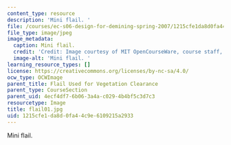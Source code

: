 ```yaml
---
content_type: resource
description: 'Mini flail. '
file: /courses/ec-s06-design-for-demining-spring-2007/1215cfe1da8d0fa44c9e6109215a2933_flail01.jpg
file_type: image/jpeg
image_metadata:
  caption: Mini flail.
  credit: 'Credit: Image courtesy of MIT OpenCourseWare, course staff, and students.'
  image-alt: 'Mini flail. '
learning_resource_types: []
license: https://creativecommons.org/licenses/by-nc-sa/4.0/
ocw_type: OCWImage
parent_title: Flail Used for Vegetation Clearance
parent_type: CourseSection
parent_uid: 4ecf4df7-6b06-3a4a-c029-4b4bf5c3d7c3
resourcetype: Image
title: flail01.jpg
uid: 1215cfe1-da8d-0fa4-4c9e-6109215a2933
---
```

Mini flail. 